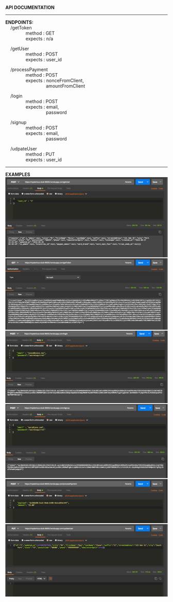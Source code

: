 **API DOCUMENTATION**
***
**ENDPOINTS:**  
&nbsp;&nbsp;&nbsp;&nbsp;/getToken  
&nbsp;&nbsp;&nbsp;&nbsp;&nbsp;&nbsp;&nbsp;&nbsp;&nbsp;&nbsp;&nbsp;&nbsp;&nbsp;&nbsp;&nbsp;&nbsp;method : GET   
&nbsp;&nbsp;&nbsp;&nbsp;&nbsp;&nbsp;&nbsp;&nbsp;&nbsp;&nbsp;&nbsp;&nbsp;&nbsp;&nbsp;&nbsp;&nbsp;expects : n/a  

&nbsp;&nbsp;&nbsp;&nbsp;/getUser  
&nbsp;&nbsp;&nbsp;&nbsp;&nbsp;&nbsp;&nbsp;&nbsp;&nbsp;&nbsp;&nbsp;&nbsp;&nbsp;&nbsp;&nbsp;&nbsp;method : POST   
&nbsp;&nbsp;&nbsp;&nbsp;&nbsp;&nbsp;&nbsp;&nbsp;&nbsp;&nbsp;&nbsp;&nbsp;&nbsp;&nbsp;&nbsp;&nbsp;expects : user_id    

&nbsp;&nbsp;&nbsp;&nbsp;/processPayment  
&nbsp;&nbsp;&nbsp;&nbsp;&nbsp;&nbsp;&nbsp;&nbsp;&nbsp;&nbsp;&nbsp;&nbsp;&nbsp;&nbsp;&nbsp;&nbsp;method : POST   
&nbsp;&nbsp;&nbsp;&nbsp;&nbsp;&nbsp;&nbsp;&nbsp;&nbsp;&nbsp;&nbsp;&nbsp;&nbsp;&nbsp;&nbsp;&nbsp;expects : nonceFromClient,  
&nbsp;&nbsp;&nbsp;&nbsp;&nbsp;&nbsp;&nbsp;&nbsp;&nbsp;&nbsp;&nbsp;&nbsp;&nbsp;&nbsp;&nbsp;&nbsp;&nbsp;&nbsp;&nbsp;&nbsp;&nbsp;&nbsp;&nbsp;&nbsp;&nbsp;&nbsp;&nbsp;&nbsp;&nbsp;&nbsp;&nbsp; amountFromClient

&nbsp;&nbsp;&nbsp;&nbsp;/login  
&nbsp;&nbsp;&nbsp;&nbsp;&nbsp;&nbsp;&nbsp;&nbsp;&nbsp;&nbsp;&nbsp;&nbsp;&nbsp;&nbsp;&nbsp;&nbsp;method : POST   
&nbsp;&nbsp;&nbsp;&nbsp;&nbsp;&nbsp;&nbsp;&nbsp;&nbsp;&nbsp;&nbsp;&nbsp;&nbsp;&nbsp;&nbsp;&nbsp;expects : email,  
&nbsp;&nbsp;&nbsp;&nbsp;&nbsp;&nbsp;&nbsp;&nbsp;&nbsp;&nbsp;&nbsp;&nbsp;&nbsp;&nbsp;&nbsp;&nbsp;&nbsp;&nbsp;&nbsp;&nbsp;&nbsp;&nbsp;&nbsp;&nbsp;&nbsp;&nbsp;&nbsp;&nbsp;&nbsp;&nbsp;&nbsp; password

&nbsp;&nbsp;&nbsp;&nbsp;/signup  
&nbsp;&nbsp;&nbsp;&nbsp;&nbsp;&nbsp;&nbsp;&nbsp;&nbsp;&nbsp;&nbsp;&nbsp;&nbsp;&nbsp;&nbsp;&nbsp;method : POST   
&nbsp;&nbsp;&nbsp;&nbsp;&nbsp;&nbsp;&nbsp;&nbsp;&nbsp;&nbsp;&nbsp;&nbsp;&nbsp;&nbsp;&nbsp;&nbsp;expects : email,  
&nbsp;&nbsp;&nbsp;&nbsp;&nbsp;&nbsp;&nbsp;&nbsp;&nbsp;&nbsp;&nbsp;&nbsp;&nbsp;&nbsp;&nbsp;&nbsp;&nbsp;&nbsp;&nbsp;&nbsp;&nbsp;&nbsp;&nbsp;&nbsp;&nbsp;&nbsp;&nbsp;&nbsp;&nbsp;&nbsp;&nbsp; password

&nbsp;&nbsp;&nbsp;&nbsp;/udpateUser  
&nbsp;&nbsp;&nbsp;&nbsp;&nbsp;&nbsp;&nbsp;&nbsp;&nbsp;&nbsp;&nbsp;&nbsp;&nbsp;&nbsp;&nbsp;&nbsp;method : PUT   
&nbsp;&nbsp;&nbsp;&nbsp;&nbsp;&nbsp;&nbsp;&nbsp;&nbsp;&nbsp;&nbsp;&nbsp;&nbsp;&nbsp;&nbsp;&nbsp;expects : user_id    
***  
**EXAMPLES**  
![alt text](/apiDocScreens/getUserScreen.png "/getUser")  
![alt text](/apiDocScreens/getTokenScreen.png "/getToken")  
![alt text](/apiDocScreens/loginScreen.png "/login")  
![alt text](/apiDocScreens/signupScreen.png "/signup")  
![alt text](/apiDocScreens/processPaymentScreen.png "/processPayment")  
![alt text](/apiDocScreens/updateUserScreen.png "/updateUser")  
